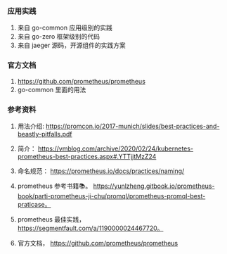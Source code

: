 ### 应用实践

1. 来自 go-common 应用级别的实践
2. 来自 go-zero 框架级别的代码
3. 来自 jaeger 源码，开源组件的实践方案

### 官方文档
1. https://github.com/prometheus/prometheus
2. go-common 里面的用法

### 参考资料
1. 用法介绍: https://promcon.io/2017-munich/slides/best-practices-and-beastly-pitfalls.pdf
2. 简介： https://vmblog.com/archive/2020/02/24/kubernetes-prometheus-best-practices.aspx#.YTTjjtMzZ24
3. 命名规范： https://prometheus.io/docs/practices/naming/

4. prometheus 参考书籍📚。 https://yunlzheng.gitbook.io/prometheus-book/parti-prometheus-ji-chu/promql/prometheus-promql-best-praticase。
5. prometheus 最佳实践， https://segmentfault.com/a/1190000024467720。 
6. 官方文档， https://github.com/prometheus/prometheus
